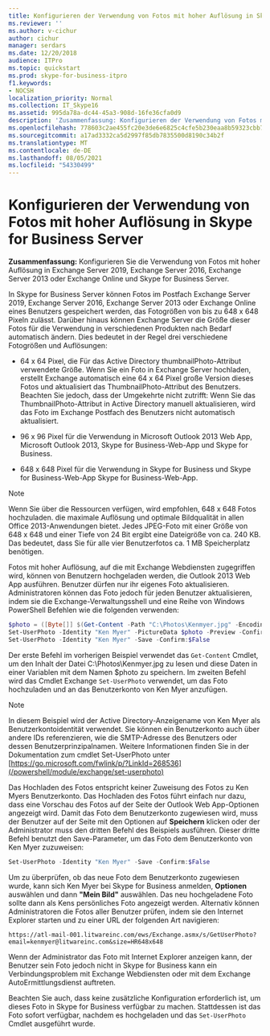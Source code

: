 ```yaml
---
title: Konfigurieren der Verwendung von Fotos mit hoher Auflösung in Skype for Business Server
ms.reviewer: ''
ms.author: v-cichur
author: cichur
manager: serdars
ms.date: 12/20/2018
audience: ITPro
ms.topic: quickstart
ms.prod: skype-for-business-itpro
f1.keywords:
- NOCSH
localization_priority: Normal
ms.collection: IT_Skype16
ms.assetid: 995da78a-dc44-45a3-908d-16fe36cfa0d9
description: 'Zusammenfassung: Konfigurieren der Verwendung von Fotos mit hoher Auflösung in Exchange Server 2019, Exchange Server 2016, Exchange Server 2013 oder Exchange Online und Skype for Business Server.'
ms.openlocfilehash: 778603c2ae455fc20e3de6e6825c4cfe5b230eaa8b59323cbb7a25ff91bbca02
ms.sourcegitcommit: a17ad3332ca5d2997f85db7835500d8190c34b2f
ms.translationtype: MT
ms.contentlocale: de-DE
ms.lasthandoff: 08/05/2021
ms.locfileid: "54330499"
---
```

# <a name="configure-the-use-of-high-resolution-photos-in-skype-for-business-server"></a>Konfigurieren der Verwendung von Fotos mit hoher Auflösung in Skype for Business Server
 
**Zusammenfassung:** Konfigurieren Sie die Verwendung von Fotos mit hoher Auflösung in Exchange Server 2019, Exchange Server 2016, Exchange Server 2013 oder Exchange Online und Skype for Business Server.
  
In Skype for Business Server können Fotos im Postfach Exchange Server 2019, Exchange Server 2016, Exchange Server 2013 oder Exchange Online eines Benutzers gespeichert werden, das Fotogrößen von bis zu 648 x 648 Pixeln zulässt. Darüber hinaus können Exchange Server die Größe dieser Fotos für die Verwendung in verschiedenen Produkten nach Bedarf automatisch ändern. Dies bedeutet in der Regel drei verschiedene Fotogrößen und Auflösungen:
  
- 64 x 64 Pixel, die Für das Active Directory thumbnailPhoto-Attribut verwendete Größe. Wenn Sie ein Foto in Exchange Server hochladen, erstellt Exchange automatisch eine 64 x 64 Pixel große Version dieses Fotos und aktualisiert das ThumbnailPhoto-Attribut des Benutzers. Beachten Sie jedoch, dass der Umgekehrte nicht zutrifft: Wenn Sie das ThumbnailPhoto-Attribut in Active Directory manuell aktualisieren, wird das Foto im Exchange Postfach des Benutzers nicht automatisch aktualisiert.
    
- 96 x 96 Pixel für die Verwendung in Microsoft Outlook 2013 Web App, Microsoft Outlook 2013, Skype for Business-Web-App und Skype for Business.
    
- 648 x 648 Pixel für die Verwendung in Skype for Business und Skype for Business-Web-App Skype for Business-Web-App.
    
> [!NOTE]
> Wenn Sie über die Ressourcen verfügen, wird empfohlen, 648 x 648 Fotos hochzuladen. die maximale Auflösung und optimale Bildqualität in allen Office 2013-Anwendungen bietet. Jedes JPEG-Foto mit einer Größe von 648 x 648 und einer Tiefe von 24 Bit ergibt eine Dateigröße von ca. 240 KB. Das bedeutet, dass Sie für alle vier Benutzerfotos ca. 1 MB Speicherplatz benötigen. 
  
Fotos mit hoher Auflösung, auf die mit Exchange Webdiensten zugegriffen wird, können von Benutzern hochgeladen werden, die Outlook 2013 Web App ausführen. Benutzer dürfen nur ihr eigenes Foto aktualisieren. Administratoren können das Foto jedoch für jeden Benutzer aktualisieren, indem sie die Exchange-Verwaltungsshell und eine Reihe von Windows PowerShell Befehlen wie die folgenden verwenden:
  
```powershell
$photo = ([Byte[]] $(Get-Content -Path "C:\Photos\Kenmyer.jpg" -Encoding Byte -ReadCount 0))
Set-UserPhoto -Identity "Ken Myer" -PictureData $photo -Preview -Confirm:$False
Set-UserPhoto -Identity "Ken Myer" -Save -Confirm:$False
```

Der erste Befehl im vorherigen Beispiel verwendet das `Get-Content` Cmdlet, um den Inhalt der Datei C:\Photos\Kenmyer.jpg zu lesen und diese Daten in einer Variablen mit dem Namen $photo zu speichern. Im zweiten Befehl wird das Cmdlet Exchange `Set-UserPhoto` verwendet, um das Foto hochzuladen und an das Benutzerkonto von Ken Myer anzufügen.
  
> [!NOTE]
> In diesem Beispiel wird der Active Directory-Anzeigename von Ken Myer als Benutzerkontoidentität verwendet. Sie können ein Benutzerkonto auch über andere IDs referenzieren, wie die SMTP-Adresse des Benutzers oder dessen Benutzerprinzipalnamen. Weitere Informationen finden Sie in der Dokumentation zum cmdlet Set-UserPhoto unter [https://go.microsoft.com/fwlink/p/?LinkId=268536](/powershell/module/exchange/set-userphoto)
  
Das Hochladen des Fotos entspricht keiner Zuweisung des Fotos zu Ken Myers Benutzerkonto. Das Hochladen des Fotos führt einfach nur dazu, dass eine Vorschau des Fotos auf der Seite der Outlook Web App-Optionen angezeigt wird. Damit das Foto dem Benutzerkonto zugewiesen wird, muss der Benutzer auf der Seite mit den Optionen auf **Speichern** klicken oder der Administrator muss den dritten Befehl des Beispiels ausführen. Dieser dritte Befehl benutzt den Save-Parameter, um das Foto dem Benutzerkonto von Ken Myer zuzuweisen:
  
```powershell
Set-UserPhoto -Identity "Ken Myer" -Save -Confirm:$False
```

Um zu überprüfen, ob das neue Foto dem Benutzerkonto zugewiesen wurde, kann sich Ken Myer bei Skype for Business anmelden, **Optionen** auswählen und dann **"Mein Bild"** auswählen. Das neu hochgeladene Foto sollte dann als Kens persönliches Foto angezeigt werden. Alternativ können Administratoren die Fotos aller Benutzer prüfen, indem sie den Internet Explorer starten und zu einer URL der folgenden Art navigieren:
  
```console
https://atl-mail-001.litwareinc.com/ews/Exchange.asmx/s/GetUserPhoto?email=kenmyer@litwareinc.com&size=HR648x648
```

Wenn der Administrator das Foto mit Internet Explorer anzeigen kann, der Benutzer sein Foto jedoch nicht in Skype for Business kann ein Verbindungsproblem mit Exchange Webdiensten oder mit dem Exchange AutoErmittlungsdienst auftreten.
  
Beachten Sie auch, dass keine zusätzliche Konfiguration erforderlich ist, um dieses Foto in Skype for Business verfügbar zu machen. Stattdessen ist das Foto sofort verfügbar, nachdem es hochgeladen und das `Set-UserPhoto` Cmdlet ausgeführt wurde.